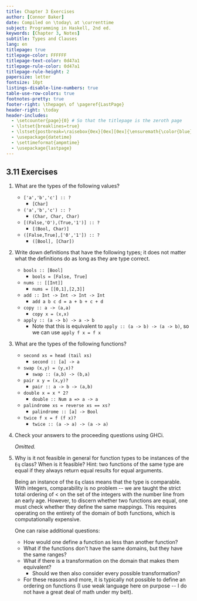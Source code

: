 ```yaml
---
title: Chapter 3 Exercises
author: [Connor Baker]
date: Compiled on \today\ at \currenttime
subject: Programming in Haskell, 2nd ed.
keywords: [Chapter 3, Notes]
subtitle: Types and Clauses
lang: en
titlepage: true
titlepage-color: FFFFFF
titlepage-text-color: 0d47a1
titlepage-rule-color: 0d47a1
titlepage-rule-height: 2
papersize: letter
fontsize: 10pt
listings-disable-line-numbers: true
table-use-row-colors: true
footnotes-pretty: true
footer-right: \thepage\ of \pageref{LastPage}
header-right: \today
header-includes:
  - \setcounter{page}{0} # So that the titlepage is the zeroth page
  - \lstset{breaklines=true}
  - \lstset{postbreak=\raisebox{0ex}[0ex][0ex]{\ensuremath{\color{blue}\hookrightarrow\space}}}
  - \usepackage{datetime}
  - \settimeformat{ampmtime}
  - \usepackage{lastpage}
---
```


## 3.11 Exercises

1. What are the types of the following values?

   - `['a','b','c'] :: ?`
     - `[Char]`
   - `('a','b','c') :: ?`
     - `(Char, Char, Char)`
   - `[(False,'O'),(True,'1')] :: ?`
     - `[(Bool, Char)]`
   - `([False,True],['0','1']) :: ?`
     - `([Bool], [Char])`

2. Write down definitions that have the following types; it does not matter what the definitions do as long as they are type correct.

   - `bools :: [Bool]`
     - `bools = [False, True]`
   - `nums :: [[Int]]`
     - `nums = [[0,1],[2,3]]`
   - `add :: Int -> Int -> Int -> Int`
     - `add a b c d = a + b + c + d`
   - `copy :: a -> (a,a)`
     - `copy x = (x,x)`
   - `apply :: (a -> b) -> a -> b`
     - Note that this is equivalent to `apply :: (a -> b) -> (a -> b)`, so we can use `apply f x = f x`

3. What are the types of the following functions?

   - `second xs = head (tail xs)`
     - `second :: [a] -> a`
   - `swap (x,y) = (y,x)?`
     - `swap :: (a,b) -> (b,a)`
   - `pair x y = (x,y)?`
     - `pair :: a -> b -> (a,b)`
   - `double x = x * 2?`
     - `double :: Num a => a -> a`
   - `palindrome xs = reverse xs == xs?`
     - `palindrome :: [a] -> Bool`
   - `twice f x = f (f x)?`
     - `twice :: (a -> a) -> (a -> a)`

4. Check your answers to the proceeding questions using GHCi.

    *Omitted.*

5. Why is it not feasible in general for function types to be instances of the `Eq` class? When is it feasible? Hint: two functions of the same type are equal if they always return equal results for equal arguments.

    Being an instance of the `Eq` class means that the type is comparable. With integers, comparability is no problem -- we are taught the strict total ordering of $<$ on the set of the integers with the number line from an early age. However, to discern whether two functions are equal, one must check whether they define the same mappings. This requires operating on the entirety of the domain of both functions, which is computationally expensive.

    One can raise additional questions:

    - How would one define a function as less than another function?
    - What if the functions don't have the same domains, but they have the same ranges?
    - What if there is a transformation on the domain that makes them equivalent?
      - Should we then also consider every possible transformation?
    - For these reasons and more, it is typically not possible to define an ordering on functions (I use weak language here on purpose -- I do not have a great deal of math under my belt).
